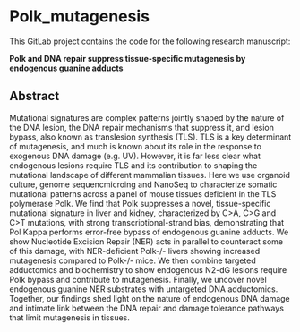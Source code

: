 # Polk_mutagenesis
This GitLab project contains the code for the following research manuscript:

**Polk and DNA repair suppress tissue-specific mutagenesis by endogenous guanine adducts**<br>

## Abstract
Mutational signatures are complex patterns jointly shaped by the nature of the DNA lesion, the DNA repair mechanisms that suppress it, and lesion bypass, also known as translesion synthesis (TLS). TLS is a key determinant of mutagenesis, and much is known about its role in the response to exogenous DNA damage (e.g. UV). However, it is far less clear what endogenous lesions require TLS and its contribution to shaping the mutational landscape of different mammalian tissues. Here we use organoid culture, genome sequencmicroing and NanoSeq to characterize somatic mutational patterns across a panel of mouse tissues deficient in the TLS polymerase Polk. We find that Polk suppresses a novel, tissue-specific mutational signature in liver and kidney, characterized by C>A, C>G and C>T mutations, with strong transcriptional-strand bias, demonstrating that Pol Kappa performs error-free bypass of endogenous guanine adducts. We show Nucleotide Excision Repair (NER) acts in parallel to counteract some of this damage, with NER-deficient Polk-/- livers showing increased mutagenesis compared to Polk-/- mice. We then combine targeted adductomics and biochemistry to show endogenous N2-dG lesions require Polk bypass and contribute to mutagenesis. Finally, we uncover novel endogenous guanine NER substrates with untargeted DNA adductomics. Together, our findings shed light on the nature of endogenous DNA damage and intimate link between the DNA repair and damage tolerance pathways that limit mutagenesis in tissues.

